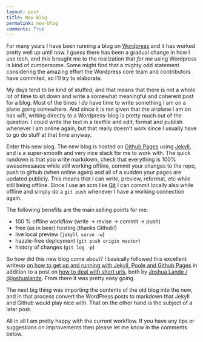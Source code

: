 ```yaml
---
layout: post
title: New blog
permalink: new-blog
comments: True
---
```


For many years I have been running a blog on [Wordpress](https://wordpress.org) and it has worked pretty well up until now. I guess there has been a gradual change in how I use tech, and this brought me to the realization that _for me_ using Wordpress is kind of cumbersome. Some might find that a mighty odd statement considering the amazing effort the Wordpress core team and contributors have commited, so I'll try to elaborate.

My days tend to be kind of stuffed, and that means that there is not a whole lot of time to sit down and write a somewhat meaningful and coherent post for a blog. Most of the times I _do_ have time to write something I am on a plane going somewhere. And since it is not given that the airplane I am on has wifi, writing directly to a Wordpress-blog is pretty much out of the question. I could write the text in a textfile and edit, format and publish whenever I am online again, but that really doesn't work since I usually have to go do stuff at that time anyway.

Enter this new blog. The new blog is hosted on [Github Pages](https://pages.github.com) using [Jekyll](http://jekyllrb.com/), and is a super-smooth and very nice stack for me to work with. The quick rundown is that you write markdown, check that everything is 100% awesomesauce while still working offline, commit your changes to the repo, push to github (when online again) and all of a sudden your pages are updated publicly. This means that I can write, preview, reformat, etc while still being offline. Since I use an scm like [Git](http://git-scm.com/) I can commit locally also while offline and simply do a `git push` whenever I have a working connection again.

The following benefits are the main selling points for me:

* 100 % offline workflow (write -> revise -> commit -> push)
* free (as in beer) hosting (thanks Github!)
* live local preview (`jekyll serve -w`)
* hazzle-free deployment (`git push origin master`)
* history of changes (`git log -p`)

So how did this new blog come about? I basically followed this excellent writeup [on how to get up and running with Jekyll, Poole and Github Pages](http://joshualande.com/jekyll-github-pages-poole/) in addition to a post on [how to deal with short urls](http://joshualande.com/short-urls-jekyll), both by [Joshua Lande / @joshualande](https://twitter.com/joshualande). From there it was pretty easy going.

The next big thing was importing the contents of the old blog into the new, and in that process convert the WordPress posts to markdown that Jekyll and Github would play nice with. That on the other hand is the subject of a later post.

All in all I am pretty happy with the current workflow. If you have any tips or suggestions on improvements then please let me know in the comments below.
